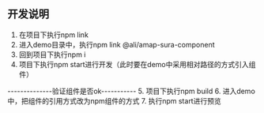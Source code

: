 ## 开发说明
1. 在项目下执行npm link
2. 进入demo目录中，执行npm link @ali/amap-sura-component
3. 回到项目下执行npm i
4. 项目下执行npm start进行开发（此时要在demo中采用相对路径的方式引入组件）

--------------验证组件是否ok-----------
5. 项目下执行npm build
6. 进入demo中，把组件的引用方式改为npm组件的方式
7. 执行npm start进行预览